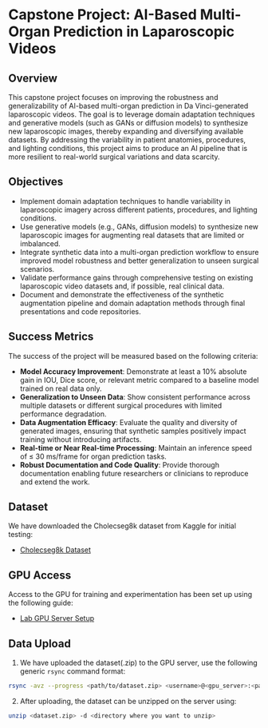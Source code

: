 # Capstone Project: AI-Based Multi-Organ Prediction in Laparoscopic Videos

## Overview
This capstone project focuses on improving the robustness and generalizability of AI-based multi-organ prediction in Da Vinci-generated laparoscopic videos. The goal is to leverage domain adaptation techniques and generative models (such as GANs or diffusion models) to synthesize new laparoscopic images, thereby expanding and diversifying available datasets. By addressing the variability in patient anatomies, procedures, and lighting conditions, this project aims to produce an AI pipeline that is more resilient to real-world surgical variations and data scarcity.

## Objectives
- Implement domain adaptation techniques to handle variability in laparoscopic imagery across different patients, procedures, and lighting conditions.
- Use generative models (e.g., GANs, diffusion models) to synthesize new laparoscopic images for augmenting real datasets that are limited or imbalanced.
- Integrate synthetic data into a multi-organ prediction workflow to ensure improved model robustness and better generalization to unseen surgical scenarios.
- Validate performance gains through comprehensive testing on existing laparoscopic video datasets and, if possible, real clinical data.
- Document and demonstrate the effectiveness of the synthetic augmentation pipeline and domain adaptation methods through final presentations and code repositories.

## Success Metrics
The success of the project will be measured based on the following criteria:
- **Model Accuracy Improvement**: Demonstrate at least a 10% absolute gain in IOU, Dice score, or relevant metric compared to a baseline model trained on real data only.
- **Generalization to Unseen Data**: Show consistent performance across multiple datasets or different surgical procedures with limited performance degradation.
- **Data Augmentation Efficacy**: Evaluate the quality and diversity of generated images, ensuring that synthetic samples positively impact training without introducing artifacts.
- **Real-time or Near Real-time Processing**: Maintain an inference speed of ≤ 30 ms/frame for organ prediction tasks.
- **Robust Documentation and Code Quality**: Provide thorough documentation enabling future researchers or clinicians to reproduce and extend the work.

## Dataset
We have downloaded the Cholecseg8k dataset from Kaggle for initial testing:
- [Cholecseg8k Dataset](https://www.kaggle.com/datasets/newslab/cholecseg8k)

## GPU Access
Access to the GPU for training and experimentation has been set up using the following guide:
- [Lab GPU Server Setup](https://github.com/SLUVisLab/lab-wiki/wiki/%F0%9F%93%9F-Lab-GPU-Server-Setup)

## Data Upload
1. We have uploaded the dataset(.zip) to the GPU server, use the following generic `rsync` command format:
```bash
rsync -avz --progress <path/to/dataset.zip> <username>@<gpu_server>:<path/to/directory/where/you/want/to/upload>
```
2. After uploading, the dataset can be unzipped on the server using:
```bash
unzip <dataset.zip> -d <directory where you want to unzip>
```
